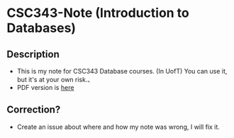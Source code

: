# CSC343-Note (Introduction to Databases)

## Description
- This is my note for CSC343 Database courses. (In UofT) You can use it, but it's at your own risk.、
- PDF version is [here](https://www.sharelatex.com/project/593aab880a8263ef01ebe136)

## Correction?
- Create an issue about where and how my note was wrong, I will fix it.

